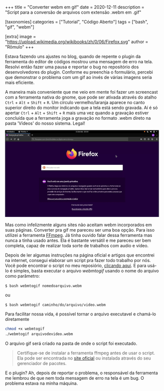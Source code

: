 +++
title = "Converter webm em gif"
date = 2020-12-11
description = "Script para a conversão de arquivos com extensão .webm em .gif"

[taxonomies]
categories = ["Tutorial", "Código Aberto"]
tags = ["bash", "gif", "webm"]

[extra]
image = "https://upload.wikimedia.org/wikibooks/zh/0/06/Firefox.svg"
author = "Rômulo"
+++

Estava fazendo uns ajustes no blog, quando de repente o plugin da ferramenta do editor de códigos mostrou uma mensagem de erro na tela. Resolvi então fazer uma pausa e reportar o bug no repositório dos desenvolvedores do plugin. Conforme eu preenchia o formulário, percebi que demonstrar o problema com um gif ao invés de várias imagens seria mais eficiente.

A maneira mais conveniente que me veio em mente foi fazer um screencast com a ferramenta nativa do gnome, que pode ser ativada através do atalho `Ctrl` + `Alt` + `Shift` + `R`. Um círculo vermelho/laranja aparece no canto superior direito do monitor indicando que a tela está sendo gravada. Aí é só apertar `Ctrl` + `Alt` + `Shift` + `R` mais uma vez quando a gravação estiver concluída que a ferramenta joga a gravação no formato .webm direto na pasta 'Vídeos' do nosso sistema. Legal!

![gif](https://github.com/PinheiroCosta/PinheiroCosta.github.io/raw/master/_images/erro.gif)

Mas como infelizmente alguns sites não aceitam webm incorporados em suas páginas. Converter pra gif me pareceu ser uma boa opção. Para isso utilizei a ferramenta [FFmpeg](https://ffmpeg.org/). Já tinha ouvido falar dessa ferramenta mas nunca a tinha usado antes. Ela é bastante versátil e me pareceu ser bem completa, capaz de realizar toda sorte de trabalhos com audio e vídeo. 

Depois de ler algumas instruções na página oficial e artigos que encontrei na internet, consegui elaborar um script pra fazer todo trabalho por nós. Você pode encontrar o script no meu reposiório, [clicando aqui](https://github.com/PinheiroCosta/webmtogif). E para usá-lo é simples, basta executar o arquivo *webmtogif* usando o nome do arquivo como parâmetro:  

`$ bash webmtogif nomedoarquivo.webm`  

ou  

`$ bash webmtogif caminho/do/arquivo/video.webm`  

Para facilitar nossa vida, é possível tornar o arquivo executavel e chamá-lo diretamente  

```bash
chmod +x webmtogif
./webmtogif arquivodevideo.webm
```

O arquivo gif será criado na pasta de onde o script foi executado.

>Certifique-se de instalar a ferramenta ffmpeg antes de usar o script. Ela pode ser encontrada no [site oficial](https://ffmpeg.org/) ou instalada através do seu gerenciador de pacotes.

E o plugin? Ah, depois de reportar o problema, o responsável da ferramenta me lembrou de que nem toda mensagem de erro na tela é um bug. O problema estava na minha máquina.
